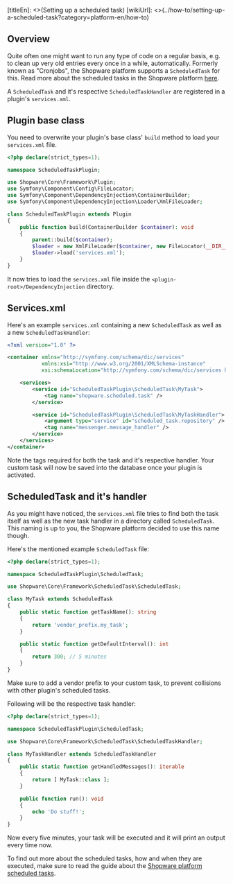 [titleEn]: <>(Setting up a scheduled task)
[wikiUrl]: <>(../how-to/setting-up-a-scheduled-task?category=platform-en/how-to)

## Overview

Quite often one might want to run any type of code on a regular basis, e.g. to clean up very old entries
every once in a while, automatically.
Formerly known as "Cronjobs", the Shopware platform supports a `ScheduledTask` for this.
Read more about the scheduled tasks in the Shopware platform [here](./010-scheduled-tasks.md).

A `ScheduledTask` and it's respective `ScheduledTaskHandler` are registered in a plugin's `services.xml`.

## Plugin base class

You need to overwrite your plugin's base class' `build` method to load your `services.xml` file.

```php
<?php declare(strict_types=1);

namespace ScheduledTaskPlugin;

use Shopware\Core\Framework\Plugin;
use Symfony\Component\Config\FileLocator;
use Symfony\Component\DependencyInjection\ContainerBuilder;
use Symfony\Component\DependencyInjection\Loader\XmlFileLoader;

class ScheduledTaskPlugin extends Plugin
{
    public function build(ContainerBuilder $container): void
    {
        parent::build($container);
        $loader = new XmlFileLoader($container, new FileLocator(__DIR__ . '/DependencyInjection/'));
        $loader->load('services.xml');
    }
}
```

It now tries to load the `services.xml` file inside the `<plugin-root>/DependencyInjection` directory.

## Services.xml

Here's an example `services.xml` containing a new `ScheduledTask` as well as a new `ScheduledTaskHandler`:

```xml
<?xml version="1.0" ?>

<container xmlns="http://symfony.com/schema/dic/services"
           xmlns:xsi="http://www.w3.org/2001/XMLSchema-instance"
           xsi:schemaLocation="http://symfony.com/schema/dic/services http://symfony.com/schema/dic/services/services-1.0.xsd">

    <services>
        <service id="ScheduledTaskPlugin\ScheduledTask\MyTask">
            <tag name="shopware.scheduled.task" />
        </service>

        <service id="ScheduledTaskPlugin\ScheduledTask\MyTaskHandler">
            <argument type="service" id="scheduled_task.repository" />
            <tag name="messenger.message_handler" />
        </service>
    </services>
</container>
```

Note the tags required for both the task and it's respective handler.
Your custom task will now be saved into the database once your plugin is activated.

## ScheduledTask and it's handler

As you might have noticed, the `services.xml` file tries to find both the task itself as well as the new task handler in
a directory called `ScheduledTask`.
This naming is up to you, the Shopware platform decided to use this name though.

Here's the mentioned example `ScheduledTask` file:
```php
<?php declare(strict_types=1);

namespace ScheduledTaskPlugin\ScheduledTask;

use Shopware\Core\Framework\ScheduledTask\ScheduledTask;

class MyTask extends ScheduledTask
{
    public static function getTaskName(): string
    {
        return 'vendor_prefix.my_task';
    }

    public static function getDefaultInterval(): int
    {
        return 300; // 5 minutes
    }
}
```

Make sure to add a vendor prefix to your custom task, to prevent collisions with other plugin's scheduled tasks.

Following will be the respective task handler:
```php
<?php declare(strict_types=1);

namespace ScheduledTaskPlugin\ScheduledTask;

use Shopware\Core\Framework\ScheduledTask\ScheduledTaskHandler;

class MyTaskHandler extends ScheduledTaskHandler
{
    public static function getHandledMessages(): iterable
    {
        return [ MyTask::class ];
    }

    public function run(): void
    {
        echo 'Do stuff!';
    }
}
```

Now every five minutes, your task will be executed and it will print an output every time now.

To find out more about the scheduled tasks, how and when they are executed, make sure to read the guide
about the [Shopware platform scheduled tasks](./010-scheduled-tasks.md).